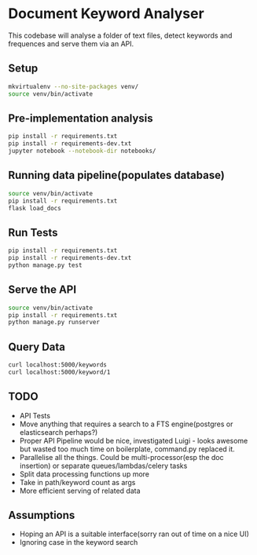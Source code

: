 # Document Keyword Analyser

This codebase will analyse a folder of text files, detect keywords and frequences and serve them via an API.

## Setup

```bash
mkvirtualenv --no-site-packages venv/
source venv/bin/activate
```

## Pre-implementation analysis

```bash
pip install -r requirements.txt
pip install -r requirements-dev.txt
jupyter notebook --notebook-dir notebooks/
```

## Running data pipeline(populates database)

```bash
source venv/bin/activate
pip install -r requirements.txt
flask load_docs
```

## Run Tests

```bash
pip install -r requirements.txt
pip install -r requirements-dev.txt
python manage.py test
```

## Serve the API

```bash
source venv/bin/activate
pip install -r requirements.txt
python manage.py runserver
```

## Query Data
```bash
curl localhost:5000/keywords
curl localhost:5000/keyword/1
```

## TODO

* API Tests
* Move anything that requires a search to a FTS engine(postgres or elasticsearch perhaps?)
* Proper API Pipeline would be nice, investigated Luigi - looks awesome but wasted too much time on boilerplate, command.py replaced it.
* Parallelise all the things. Could be multi-processor(esp the doc insertion) or separate queues/lambdas/celery tasks
* Split data processing functions up more
* Take in path/keyword count as args
* More efficient serving of related data

## Assumptions

* Hoping an API is a suitable interface(sorry ran out of time on a nice UI)
* Ignoring case in the keyword search
